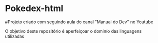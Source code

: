 # Pokedex-html


#Projeto criado com seguindo aula do canal "Manual do Dev" no Youtube

O objetivo deste repositório é aperfeiçoar o dominío das linguagens utilizadas
